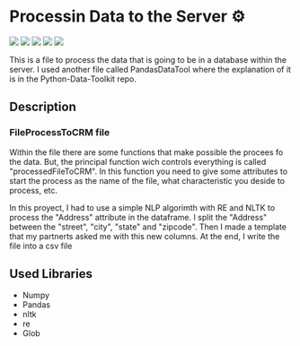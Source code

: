 # Processin Data to the Server ⚙️

![](https://img.shields.io/github/issues/pedroortizortega/Processin-data-to-the-server.svg) ![](https://img.shields.io/github/forks/pedroortizortega/Processin-data-to-the-server.svg) ![](https://img.shields.io/github/tag/pedroortizortega/Processin-data-to-the-server.svg) ![](https://img.shields.io/github/release/pedroortizortega/Processin-data-to-the-server.svg) ![](https://img.shields.io/github/stars/pedroortizortega/Processin-data-to-the-server.svg)

This is a file to process the data that is going to be in a database within the server. I used another file called PandasDataTool where the explanation of it is in the Python-Data-Toolkit repo.

## Description
###  FileProcessToCRM file
Within the file there are some functions that make possible the procees fo the data. But, the principal function wich controls everything is called "processedFileToCRM". In this function you need to give some attributes to start the process as the name of the file, what characteristic you deside to process, etc. 

In this proyect, I had to use a simple NLP algorimth with RE and NLTK to process the "Address" attribute in the dataframe. I split the "Address" between the "street", "city", "state" and "zipcode". Then I made a template that my partnerts asked me with this new columns. At the end, I write the file into a csv file

## Used Libraries
- Numpy
- Pandas
- nltk
- re
- Glob
